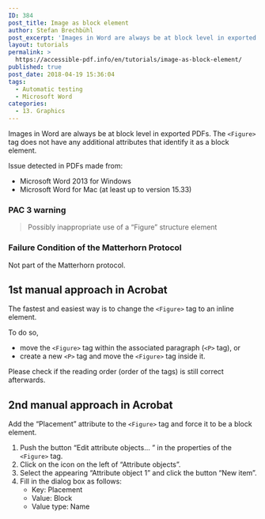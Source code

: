 ```yaml
---
ID: 384
post_title: Image as block element
author: Stefan Brechbühl
post_excerpt: 'Images in Word are always be at block level in exported PDFs. The &lt;Figure&gt; tag does not have any additional attributes that identify it as a block element.'
layout: tutorials
permalink: >
  https://accessible-pdf.info/en/tutorials/image-as-block-element/
published: true
post_date: 2018-04-19 15:36:04
tags:
  - Automatic testing
  - Microsoft Word
categories:
  - 13. Graphics
---
```

Images in Word are always be at block level in exported PDFs. The `<Figure>` tag does not have any additional attributes that identify it as a block element.

Issue detected in PDFs made from:

- Microsoft Word 2013 for Windows
- Microsoft Word for Mac (at least up to version 15.33)

### PAC 3 warning

> Possibly inappropriate use of a “Figure” structure element

### Failure Condition of the Matterhorn Protocol

Not part of the Matterhorn protocol.

## 1st manual approach in Acrobat

The fastest and easiest way is to change the `<Figure>` tag to an inline element.

To do so,

- move the `<Figure>` tag within the associated paragraph (`<P>` tag), or
- create a new `<P>` tag and move the `<Figure>` tag inside it.

Please check if the reading order (order of the tags) is still correct afterwards.

## 2nd manual approach in Acrobat

Add the “Placement” attribute to the `<Figure>` tag and force it to be a block element.

1. Push the button “Edit attribute objects... ” in the properties of the `<Figure>` tag.
2. Click on the icon on the left of “Attribute objects”.
3. Select the appearing “Attribute object 1” and click the button “New item”.
4. Fill in the dialog box as follows: 
    - Key: Placement
    - Value: Block
    - Value type: Name
